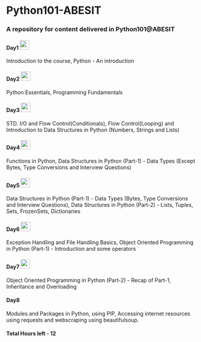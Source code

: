 # Python101-ABESIT
### A repository for content delivered in Python101@ABESIT

#### Day1 <img src="https://cdn3.iconfinder.com/data/icons/simple-web-navigation/165/tick-512.png" width="25" height="25"/>
Introduction to the course, Python - An introduction

#### Day2 <img src="https://cdn3.iconfinder.com/data/icons/simple-web-navigation/165/tick-512.png" width="25" height="25"/>
Python Essentials, Programming Fundamentals

#### Day3 <img src="https://cdn3.iconfinder.com/data/icons/simple-web-navigation/165/tick-512.png" width="25" height="25"/>
STD. I/O and Flow Control(Conditionals), Flow Control(Looping) and Introduction to Data Structures in Python (Numbers, Strings and Lists)

#### Day4 <img src="https://cdn3.iconfinder.com/data/icons/simple-web-navigation/165/tick-512.png" width="25" height="25"/>
Functions in Python, Data Structures in Python (Part-1) - Data Types (Except Bytes, Type Conversions and Interview Questions)

#### Day5 <img src="https://cdn3.iconfinder.com/data/icons/simple-web-navigation/165/tick-512.png" width="25" height="25"/>
Data Structures in Python (Part-1) - Data Types (Bytes, Type Conversions and Interview Questions), Data Structures in Python (Part-2) - Lists, Tuples, Sets, FrozenSets, Dictionaries

#### Day6 <img src="https://cdn3.iconfinder.com/data/icons/simple-web-navigation/165/tick-512.png" width="25" height="25"/>
Exception Handling and File Handling Basics, Object Oriented Programming in Python (Part-1) - Introduction and some operators 

#### Day7 <img src="https://cdn3.iconfinder.com/data/icons/simple-web-navigation/165/tick-512.png" width="25" height="25"/>
Object Oriented Programming in Python (Part-2) - Recap of Part-1, Inheritance and Overloading 

#### Day8 
Modules and Packages in Python, using PIP, Accessing internet resources using requests and webscraping using beautifulsoup. 

#### Total Hours left - 12
